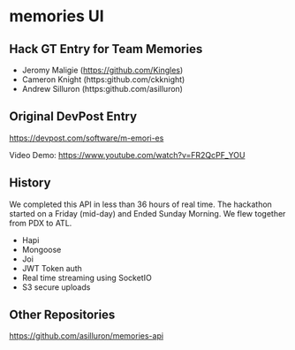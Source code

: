 memories UI
========

## Hack GT Entry for Team Memories
* Jeromy Maligie (https://github.com/Kingles)
* Cameron Knight (https:github.com/ckknight)
* Andrew Silluron (https:github.com/asilluron)

## Original DevPost Entry
https://devpost.com/software/m-emori-es

Video Demo: https://www.youtube.com/watch?v=FR2QcPF_YOU

## History
We completed this API in less than 36 hours of real time. The hackathon started on a Friday (mid-day) and Ended Sunday Morning. We flew together from PDX to ATL.

* Hapi
* Mongoose
* Joi
* JWT Token auth
* Real time streaming using SocketIO
* S3 secure uploads

## Other Repositories
https://github.com/asilluron/memories-api
